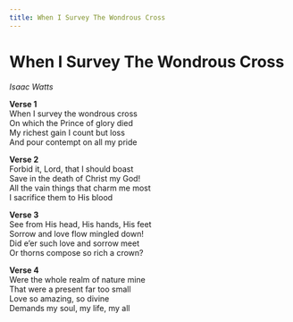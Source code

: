 ```yaml
---
title: When I Survey The Wondrous Cross  
---
```


# When I Survey The Wondrous Cross  
  
_Isaac Watts_  
  
**Verse 1**  
When I survey the wondrous cross  
On which the Prince of glory died  
My richest gain I count but loss  
And pour contempt on all my pride  
  
**Verse 2**  
Forbid it, Lord, that I should boast  
Save in the death of Christ my God!  
All the vain things that charm me most  
I sacrifice them to His blood  
  
**Verse 3**  
See from His head, His hands, His feet  
Sorrow and love flow mingled down!  
Did e’er such love and sorrow meet  
Or thorns compose so rich a crown?  
  
**Verse 4**  
Were the whole realm of nature mine  
That were a present far too small  
Love so amazing, so divine  
Demands my soul, my life, my all  
  
  